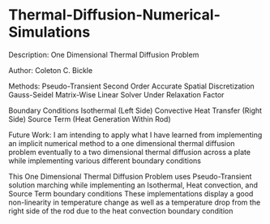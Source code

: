 # Thermal-Diffusion-Numerical-Simulations


Description: One Dimensional Thermal Diffusion Problem

Author: Coleton C. Bickle

Methods:
    Pseudo-Transient Second Order Accurate Spatial Discretization
    Gauss-Seidel Matrix-Wise Linear Solver
    Under Relaxation Factor
    
Boundary Conditions
    Isothermal (Left Side)
    Convective Heat Transfer (Right Side)
    Source Term (Heat Generation Within Rod)
    
Future Work:
    I am intending to apply what I have learned from implementing an implicit
    numerical method to a one dimensional thermal diffusion problem eventually
    to a two dimensional thermal diffusion across a plate while implementing
    various different boundary conditions

This One Dimensional Thermal Diffusion Problem uses Pseudo-Transient solution marching while implementing an Isothermal, Heat convection, and Source Term boundary conditions
These implementations display a good non-linearity in temperature change as well as a temperature drop from the right side of the rod due to the heat convection boundary condition
